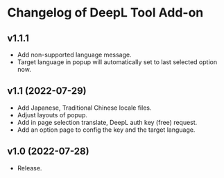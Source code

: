 # Changelog of DeepL Tool Add-on

## v1.1.1
- Add non-supported language message.
- Target language in popup will automatically set to last selected option now.

## v1.1 (2022-07-29)
- Add Japanese, Traditional Chinese locale files.
- Adjust layouts of popup.
- Add in page selection translate, DeepL auth key (free) request.
- Add an option page to config the key and the target language.

## v1.0 (2022-07-28)
- Release.